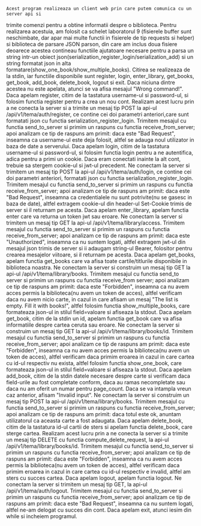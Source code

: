    Acest program realizeaza un client web prin care putem comunica cu un server api si
trimite comenzi pentru a obtine informatii despre o biblioteca. Pentru realizarea acestuia,
am folosit ca schelet laboratorul 9 (fisierele buffer sunt neschimbate, dar apar mai multe functii
in fisierele de tip requests si helper) si biblioteca de parsare JSON parson, din care am inclus
doua fisiere deoarece acestea contineau functiile ajutatoare necesare pentru a parsa un string intr-un
obiect json(serialization_register_login/serialization_add) si un string formatat json
in alta formatare(show_one_book/show_multiple_books).
    Citirea se realizeaza de la stdin, iar functiile disponibile sunt register, login, enter_library,
get_books, get_book, add_book, delete_book, logout si exit. Daca niciuna dintre acestea nu este apelata, 
atunci se va afisa mesajul "Wrong command!". 
    Daca apelam register, citim de la tastatura username-ul si password-ul, si folosim functia register
pentru a crea un nou cont. Realizam acest lucru prin a ne conecta la server si a trimite un mesaj tip POST 
la api-ul /api/v1/tema/auth/register, ce contine cei doi parametri anteriori,care sunt formatati json cu functia 
serialization_register_login. Trimitem mesajul cu functia send_to_server si primim un raspuns cu functia
receive_from_server; apoi analizam ce tip de raspuns am primit: daca este "Bad Request", inseamna ca username-ul
este deja folosit, altfel se adauga noul utilizator in baza de date a serverului.
    Daca apelam login, citim de la tastatura username-ul si password-ul, si folosim functia login
pentru a ne autentifica, adica pentru a primi un cookie. Daca eram conectati inainte la alt cont, 
trebuie sa stergem cookie-ul si jwt-ul precedent. Ne conectam la server si trimitem un mesaj tip POST 
la api-ul /api/v1/tema/auth/login, ce contine cei doi parametri anteriori, formatati json cu functia 
serialization_register_login. Trimitem mesajul cu functia send_to_server si primim un raspuns cu functia
receive_from_server; apoi analizam ce tip de raspuns am primit: daca este "Bad Request", inseamna ca credentialele
nu sunt potrivite(nu se gasesc in baza de date), altfel extragem cookie-ul din header-ul Set-Cookie trimis de server si il returnam pe acesta.
    Daca apelam enter_library, apelam functia enter care va returna un token jwt sau eroare. Ne conectam la server si trimitem un mesaj tip GET 
la api-ul /api/v1/tema/library/access. Trimitem mesajul cu functia send_to_server si primim un raspuns cu functia
receive_from_server; apoi analizam ce tip de raspuns am primit: daca este "Unauthorized", inseamna ca nu suntem logati,
altfel extragem jwt-ul din mesajul json trimis de server si ii adaugam  string-ul Bearer, folositor pentru crearea mesajelor viitoare, 
si il returnam pe acesta.
    Daca apelam get_books, apelam functia get_books care va afisa toate cartile/titlurile disponibile in biblioteca noastra.
Ne conectam la server si construim un mesaj tip GET la api-ul /api/v1/tema/library/books. Trimitem mesajul cu functia send_to server 
si primim un raspuns cu functia receive_from server; apoi analizam ce tip de raspuns am primit: daca este "Forbidden", 
inseamna ca nu avem acces permis la biblioteca(nu avem un token de acces), altfel verificam daca nu avem nicio carte, in cazul in care
afisam un mesaj "The list is empty. Fill it with books!", altfel folosim functia show_multiple_books, care formateaza json-ul
in stilul field=valoare si afiseaza la stdout.
    Daca apelam get_book, citim de la stdin un id, apelam functia get_book care va afisa informatiile despre cartea ceruta sau eroare.
Ne conectam la server si construim un mesaj tip GET la api-ul /api/v1/tema/library/books/id. Trimitem mesajul cu functia send_to_server 
si primim un raspuns cu functia receive_from_server; apoi analizam ce tip de raspuns am primit: daca este "Forbidden", 
inseamna ca nu avem acces permis la biblioteca(nu avem un token de acces), altfel verificam daca primim eroarea in cazul in care cartea cu id-ul respectiv nu exista,
altfel folosim functia show_one_book, care formateaza json-ul in stilul field=valoare si afiseaza la stdout.
    Daca apelam add_book, citim de la stdin datele necesare despre carte si verificam daca field-urile au 
fost completate conform, daca au ramas necompletate sau daca nu am oferit un numar pentru page_count. 
Daca se va intampla vreun caz anterior, afisam "Invalid input". Ne conectam la server si construim un mesaj 
tip POST la api-ul /api/v1/tema/library/books. Trimitem mesajul cu functia send_to_server 
si primim un raspuns cu functia receive_from_server; apoi analizam ce tip de raspuns am primit: daca totul este ok, anuntam utilizatorul
ca aceasta carte a fost adaugata.
    Daca apelam delete_book, citim de la tastatura id-ul cartii de sters si apelam functia delete_book, care sterge cartea.
Realizam acest lucru prin a ne conecta la server si a trimite un mesaj tip DELETE cu functia compute_delete_request,
la api-ul /api/v1/tema/library/books/id. Trimitem mesajul cu functia send_to_server si primim un raspuns cu functia
receive_from_server; apoi analizam ce tip de raspuns am primit: daca este "Forbidden", 
inseamna ca nu avem acces permis la biblioteca(nu avem un token de acces), altfel verificam daca primim eroarea 
in cazul in care cartea cu id-ul respectiv e invalid, altfel am sters cu succes cartea.
    Daca apelam logout, apelam functia logout. Ne conectam la server si trimitem un mesaj tip GET,
la api-ul /api/v1/tema/auth/logout. Trimitem mesajul cu functia send_to_server si primim un raspuns cu functia
receive_from_server; apoi analizam ce tip de raspuns am primit: daca este "Bad Request", 
inseamna ca nu suntem logati, altfel ne-am delogat cu succes din cont.
    Daca apelam exit, atunci iesim din while si incheiem programul.

